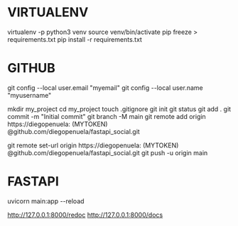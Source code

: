 # VIRTUALENV

virtualenv -p python3 venv
source venv/bin/activate
pip freeze > requirements.txt
pip install -r requirements.txt


# GITHUB 
git config --local user.email "myemail"
git config --local user.name "myusername"

mkdir my_project
cd my_project
touch .gitignore
git init
git status
git add .
git commit -m "Initial commit"
git branch -M main
git remote add origin https://diegopenuela: (MYTOKEN) @github.com/diegopenuela/fastapi_social.git

git remote set-url origin https://diegopenuela: (MYTOKEN) @github.com/diegopenuela/fastapi_social.git
git push -u origin main

# FASTAPI
uvicorn main:app --reload 

http://127.0.0.1:8000/redoc
http://127.0.0.1:8000/docs

